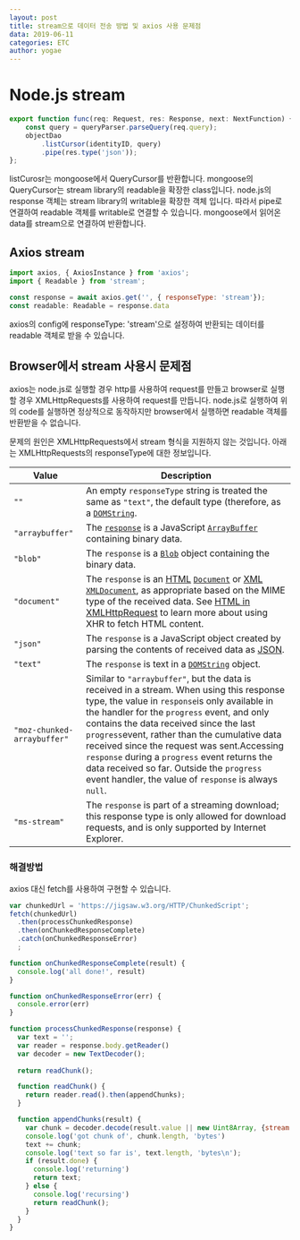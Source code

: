 ```yaml
---
layout: post
title: stream으로 데이터 전송 방법 및 axios 사용 문제점
data: 2019-06-11
categories: ETC
author: yogae
---
```


# Node.js stream

```javascript
export function func(req: Request, res: Response, next: NextFunction) {
    const query = queryParser.parseQuery(req.query);
    objectDao
        .listCursor(identityID, query)
        .pipe(res.type('json'));
};
```

listCurosr는 mongoose에서 QueryCursor를 반환합니다. mongoose의 QueryCursor는 stream library의 readable을 확장한 class입니다. node.js의 response 객체는 stream library의 writable을 확장한 객체 입니다. 따라서 pipe로 연결하여 readable 객체를 writable로 연결할 수 있습니다. mongoose에서 읽어온 data를 stream으로 연결하여 반환합니다.

## Axios stream

```javascript
import axios, { AxiosInstance } from 'axios';
import { Readable } from 'stream';

const response = await axios.get('', { responseType: 'stream'});
const readable: Readable = response.data
```

axios의 config에 responseType: 'stream'으로 설정하여 반환되는 데이터를 readable 객체로 받을 수 있습니다.

## Browser에서 stream 사용시 문제점

axios는 node.js로 실행할 경우 http를 사용하여 request를 만들고 browser로 실행할 경우 XMLHttpRequests를 사용하여  request를 만듭니다. node.js로 실행하여 위의 code를 실행하면 정상적으로 동작하지만 browser에서 실행하면 readable 객체를 반환받을 수 없습니다.

문제의 원인은 XMLHttpRequests에서 stream 형식을 지원하지 않는 것입니다. 아래는 XMLHttpRequests의 responseType에 대한 정보입니다.

| Value                       | Description                                                  |
| --------------------------- | ------------------------------------------------------------ |
| `""`                        | An empty `responseType` string is treated the same as `"text"`, the default type (therefore, as a [`DOMString`](https://developer.mozilla.org/en-US/docs/Web/API/DOMString). |
| `"arraybuffer"`             | The [`response`](https://developer.mozilla.org/en-US/docs/Web/API/XMLHttpRequest/response) is a JavaScript [`ArrayBuffer`](https://developer.mozilla.org/en-US/docs/Web/JavaScript/Reference/Global_Objects/ArrayBuffer) containing binary data. |
| `"blob"`                    | The `response` is a [`Blob`](https://developer.mozilla.org/en-US/docs/Web/API/Blob) object containing the binary data. |
| `"document"`                | The `response` is an [HTML](https://developer.mozilla.org/en-US/docs/Glossary/HTML) [`Document`](https://developer.mozilla.org/en-US/docs/Web/API/Document) or [XML](https://developer.mozilla.org/en-US/docs/Glossary/XML) [`XMLDocument`](https://developer.mozilla.org/en-US/docs/Web/API/XMLDocument), as appropriate based on the MIME type of the received data. See [HTML in XMLHttpRequest](https://developer.mozilla.org/en-US/docs/Web/API/XMLHttpRequest/HTML_in_XMLHttpRequest) to learn more about using XHR to fetch HTML content. |
| `"json"`                    | The `response` is a JavaScript object created by parsing the contents of received data as [JSON](https://developer.mozilla.org/en-US/docs/Glossary/JSON). |
| `"text"`                    | The `response` is text in a [`DOMString`](https://developer.mozilla.org/en-US/docs/Web/API/DOMString) object. |
| `"moz-chunked-arraybuffer"` | Similar to `"arraybuffer"`, but the data is received in a stream. When using this response type, the value in `response`is only available in the handler for the `progress` event, and only contains the data received since the last `progress`event, rather than the cumulative data received since the request was sent.Accessing `response` during a `progress` event returns the data received so far. Outside the `progress` event handler, the value of `response` is always `null`. |
| `"ms-stream"`               | The `response` is part of a streaming download; this response type is only allowed for download requests, and is only supported by Internet Explorer. |

### 해결방법

axios 대신 fetch를 사용하여 구현할 수 있습니다.

```javascript
var chunkedUrl = 'https://jigsaw.w3.org/HTTP/ChunkedScript';
fetch(chunkedUrl)
  .then(processChunkedResponse)
  .then(onChunkedResponseComplete)
  .catch(onChunkedResponseError)
  ;

function onChunkedResponseComplete(result) {
  console.log('all done!', result)
}

function onChunkedResponseError(err) {
  console.error(err)
}

function processChunkedResponse(response) {
  var text = '';
  var reader = response.body.getReader()
  var decoder = new TextDecoder();
  
  return readChunk();

  function readChunk() {
    return reader.read().then(appendChunks);
  }

  function appendChunks(result) {
    var chunk = decoder.decode(result.value || new Uint8Array, {stream: !result.done});
    console.log('got chunk of', chunk.length, 'bytes')
    text += chunk;
    console.log('text so far is', text.length, 'bytes\n');
    if (result.done) {
      console.log('returning')
      return text;
    } else {
      console.log('recursing')
      return readChunk();
    }
  }
}
```

